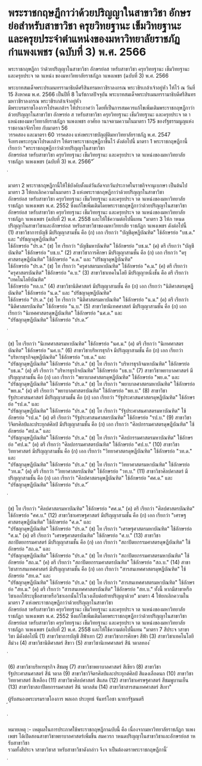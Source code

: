 
# พระราชกฤษฎีกาว่าด้วยปริญญาในสาขาวิชา อักษรย่อสำหรับสาขาวิชา ครุยวิทยฐานะ เข็มวิทยฐานะ และครุยประจำตำแหน่งของมหาวิทยาลัยราชภัฏกำแพงเพชร (ฉบับที่ 3) พ.ศ. 2566
      
      

      
      

 
 
พระราชกฤษฎีกา 
ว่าด้วยปริญญาในสาขาวิชา  อักษรย่อส าหรับสาขาวิชา 
ครุยวิทยฐานะ  เข็มวิทยฐานะ  และครุยประจ าต าแหน่ง 
ของมหาวิทยาลัยราชภัฏก าแพงเพชร  (ฉบับที่  3) 
พ.ศ.  2566 
 
 
พระบาทสมเด็จพระปรเมนทรรามาธิบดีศรีสินทรมหาวชิราลงกรณ 
พระวชิรเกล้าเจ้าอยู่หัว 
ให้ไว้  ณ  วันที่  15  สิงหาคม  พ.ศ.  2566 
เป็นปีที่  8  ในรัชกาลปัจจุบัน 
พระบาทสมเด็จพระปรเมนทรรามาธิบดีศรีสินทรมหาวชิราลงกรณ  พระวชิรเกล้าเจ้าอยู่หัว   
มีพระบรมราชโองการโปรดเกล้าฯ  ให้ประกาศว่า 
โดยที่เป็นการสมควรแก้ไขเพิ่มเติมพระราชกฤษฎีกาว่าด้วยปริญญาในสาขาวิชา  อักษรย่อ 
ส าหรับสาขาวิชา  ครุยวิทยฐานะ  เข็มวิทยฐานะ  และครุยประจ าต าแหน่งของมหาวิทยาลัยราชภัฏก าแพงเพชร 
อาศัยอ านาจตามความในมาตรา  175  ของรัฐธรรมนูญแห่งราชอาณาจักรไทย  กับมาตรา  56   
วรรคสอง  และมาตรา  60  วรรคสอง  แห่งพระราชบัญญัติมหาวิทยาลัยราชภัฏ  พ.ศ.  2547   
จึงทรงพระกรุณาโปรดเกล้าฯ  ให้ตราพระราชกฤษฎีกาขึ้นไว้  ดังต่อไปนี้ 
มาตรา 1 พระราชกฤษฎีกานี้เรียกว่า  "พระราชกฤษฎีกาว่าด้วยปริญญาในสาขาวิชา   
อักษรย่อส าหรับสาขาวิชา  ครุยวิทยฐานะ  เข็มวิทยฐานะ  และครุยประจ าต าแหน่งของมหาวิทยาลัย 
ราชภัฏก าแพงเพชร  (ฉบับที่  3)  พ.ศ.  2566" 
้
 
่
 

มาตรา 2 พระราชกฤษฎีกานี้ให้ใช้บังคับตั้งแต่วันถัดจากวันประกาศในราชกิจจานุเบกษา
เป็นต้นไป 
มาตรา 3 ให้ยกเลิกความในมาตรา  3  แห่งพระราชกฤษฎีกาว่าด้วยปริญญาในสาขาวิชา   
อักษรย่อส าหรับสาขาวิชา  ครุยวิทยฐานะ  เข็มวิทยฐานะ  และครุยประจ าต าแหน่งของมหาวิทยาลัย 
ราชภัฏก าแพงเพชร  พ.ศ.  2552  ซึ่งแก้ไขเพิ่มเติมโดยพระราชกฤษฎีกาว่าด้วยปริญญาในสาขาวิชา   
อักษรย่อส าหรับสาขาวิชา  ครุยวิทยฐานะ  เข็มวิทยฐานะ  และครุยประจ าต าแหน่งของมหาวิทยาลัย 
ราชภัฏก าแพงเพชร  (ฉบับที่  2)  พ.ศ.  2558  และให้ใช้ความต่อไปนี้แทน 
"มาตรา 3 ให้ก าหนดปริญญาในสาขาวิชาและอักษรย่อส าหรับสาขาวิชาของมหาวิทยาลัย 
ราชภัฏก าแพงเพชร  ดังต่อไปนี้   
(1) สาขาวิชาการบัญชี  มีปริญญาสามชั้น  คือ 
 (ก) เอก  เรียกว่า  "บัญชีดุษฎีบัณฑิต"  ใช้อักษรย่อ  "บช.ด."  และ  "ปรัชญาดุษฎีบัณฑิต"   
ใช้อักษรย่อ  "ปร.ด." 
 (ข) โท  เรียกว่า  "บัญชีมหาบัณฑิต"  ใช้อักษรย่อ  "บช.ม." 
 (ค) ตรี  เรียกว่า  "บัญชีบัณฑิต"  ใช้อักษรย่อ  "บช.บ." 
(2) สาขาวิชาการศึกษา  มีปริญญาสามชั้น  คือ 
 (ก) เอก  เรียกว่า  "ครุศาสตรดุษฎีบัณฑิต"  ใช้อักษรย่อ  "ค.ด."  และ  "ปรัชญาดุษฎีบัณฑิต"   
ใช้อักษรย่อ  "ปร.ด." 
 (ข) โท  เรียกว่า  "ครุศาสตรมหาบัณฑิต"  ใช้อักษรย่อ  "ค.ม." 
 (ค) ตรี  เรียกว่า  "ครุศาสตรบัณฑิต"  ใช้อักษรย่อ  "ค.บ." 
(3) สาขาวิชาเทคโนโลยี  มีปริญญาหนึ่งชั้น  คือ  ตรี  เรียกว่า  "เทคโนโลยีบัณฑิต"   
ใช้อักษรย่อ  "ทล.บ." 
(4) สาขาวิชานิติศาสตร์  มีปริญญาสามชั้น  คือ 
 (ก) เอก  เรียกว่า  "นิติศาสตรดุษฎีบัณฑิต"  ใช้อักษรย่อ  "น.ด."  และ  "ปรัชญาดุษฎีบัณฑิต"   
ใช้อักษรย่อ  "ปร.ด." 
 (ข) โท  เรียกว่า  "นิติศาสตรมหาบัณฑิต"  ใช้อักษรย่อ  "น.ม." 
 (ค) ตรี  เรียกว่า  "นิติศาสตรบัณฑิต"  ใช้อักษรย่อ  "น.บ." 
(5) สาขาวิชานิเทศศาสตร์  มีปริญญาสามชั้น  คือ 
 (ก) เอก  เรียกว่า  "นิเทศศาสตรดุษฎีบัณฑิต"  ใช้อักษรย่อ  "นศ.ด."  และ   
"ปรัชญาดุษฎีบัณฑิต"  ใช้อักษรย่อ  "ปร.ด." 
้
 
่
 

 (ข) โท  เรียกว่า  "นิเทศศาสตรมหาบัณฑิต"  ใช้อักษรย่อ  "นศ.ม." 
 (ค) ตรี  เรียกว่า  "นิเทศศาสตรบัณฑิต"  ใช้อักษรย่อ  "นศ.บ." 
(6) สาขาวิชาบริหารธุรกิจ  มีปริญญาสามชั้น  คือ 
 (ก) เอก  เรียกว่า  "บริหารธุรกิจดุษฎีบัณฑิต"  ใช้อักษรย่อ  "บธ.ด."  และ   
"ปรัชญาดุษฎีบัณฑิต"  ใช้อักษรย่อ  "ปร.ด." 
 (ข) โท  เรียกว่า  "บริหารธุรกิจมหาบัณฑิต"  ใช้อักษรย่อ  "บธ.ม." 
 (ค) ตรี  เรียกว่า  "บริหารธุรกิจบัณฑิต"  ใช้อักษรย่อ  "บธ.บ." 
(7) สาขาวิชาพยาบาลศาสตร์  มีปริญญาสามชั้น  คือ 
 (ก) เอก  เรียกว่า  "พยาบาลศาสตรดุษฎีบัณฑิต"  ใช้อักษรย่อ  "พย.ด."  และ   
"ปรัชญาดุษฎีบัณฑิต"  ใช้อักษรย่อ  "ปร.ด." 
 (ข) โท  เรียกว่า  "พยาบาลศาสตรมหาบัณฑิต"  ใช้อักษรย่อ  "พย.ม." 
 (ค) ตรี  เรียกว่า  "พยาบาลศาสตรบัณฑิต"  ใช้อักษรย่อ  "พย.บ." 
(8) สาขาวิชารัฐประศาสนศาสตร์  มีปริญญาสามชั้น  คือ 
 (ก) เอก  เรียกว่า  "รัฐประศาสนศาสตรดุษฎีบัณฑิต"  ใช้อักษรย่อ  "รป.ด."  และ   
"ปรัชญาดุษฎีบัณฑิต"  ใช้อักษรย่อ  "ปร.ด." 
 (ข) โท  เรียกว่า  "รัฐประศาสนศาสตรมหาบัณฑิต"  ใช้อักษรย่อ  "รป.ม." 
 (ค) ตรี  เรียกว่า  "รัฐประศาสนศาสตรบัณฑิต"  ใช้อักษรย่อ  "รป.บ." 
(9) สาขาวิชาวิจิตรศิลป์และประยุกต์ศิลป์  มีปริญญาสามชั้น  คือ 
 (ก) เอก  เรียกว่า  "ศิลปกรรมศาสตรดุษฎีบัณฑิต"  ใช้อักษรย่อ  "ศป.ด."  และ   
"ปรัชญาดุษฎีบัณฑิต"  ใช้อักษรย่อ  "ปร.ด." 
 (ข) โท  เรียกว่า  "ศิลปกรรมศาสตรมหาบัณฑิต"  ใช้อักษรย่อ  "ศป.ม." 
 (ค) ตรี  เรียกว่า  "ศิลปกรรมศาสตรบัณฑิต"  ใช้อักษรย่อ  "ศป.บ." 
(10) สาขาวิชาวิทยาศาสตร์  มีปริญญาสามชั้น  คือ 
 (ก) เอก  เรียกว่า  "วิทยาศาสตรดุษฎีบัณฑิต"  ใช้อักษรย่อ  "วท.ด."  และ   
"ปรัชญาดุษฎีบัณฑิต"  ใช้อักษรย่อ  "ปร.ด." 
 (ข) โท  เรียกว่า  "วิทยาศาสตรมหาบัณฑิต"  ใช้อักษรย่อ  "วท.ม." 
 (ค) ตรี  เรียกว่า  "วิทยาศาสตรบัณฑิต"  ใช้อักษรย่อ  "วท.บ." 
(11) สาขาวิชาศิลปศาสตร์  มีปริญญาสามชั้น  คือ 
 (ก) เอก  เรียกว่า  "ศิลปศาสตรดุษฎีบัณฑิต"  ใช้อักษรย่อ  "ศศ.ด."  และ   
"ปรัชญาดุษฎีบัณฑิต"  ใช้อักษรย่อ  "ปร.ด." 
้
 
่
 

 (ข) โท  เรียกว่า  "ศิลปศาสตรมหาบัณฑิต"  ใช้อักษรย่อ  "ศศ.ม." 
 (ค) ตรี  เรียกว่า  "ศิลปศาสตรบัณฑิต"  ใช้อักษรย่อ  "ศศ.บ." 
(12) สาขาวิชาเศรษฐศาสตร์  มีปริญญาสามชั้น  คือ 
 (ก) เอก  เรียกว่า  "เศรษฐศาสตรดุษฎีบัณฑิต"  ใช้อักษรย่อ  "ศ.ด."  และ   
"ปรัชญาดุษฎีบัณฑิต"  ใช้อักษรย่อ  "ปร.ด." 
 (ข) โท  เรียกว่า  "เศรษฐศาสตรมหาบัณฑิต"  ใช้อักษรย่อ  "ศ.ม." 
 (ค) ตรี  เรียกว่า  "เศรษฐศาสตรบัณฑิต"  ใช้อักษรย่อ  "ศ.บ." 
(13) สาขาวิชาสถาปัตยกรรมศาสตร์  มีปริญญาสามชั้น  คือ 
 (ก) เอก  เรียกว่า  "สถาปัตยกรรมศาสตรดุษฎีบัณฑิต"  ใช้อักษรย่อ  "สถ.ด."  และ   
"ปรัชญาดุษฎีบัณฑิต"  ใช้อักษรย่อ  "ปร.ด." 
 (ข) โท  เรียกว่า  "สถาปัตยกรรมศาสตรมหาบัณฑิต"  ใช้อักษรย่อ  "สถ.ม." 
 (ค) ตรี  เรียกว่า  "สถาปัตยกรรมศาสตรบัณฑิต"  ใช้อักษรย่อ  "สถ.บ." 
(14) สาขาวิชาสารสนเทศศาสตร์  มีปริญญาสามชั้น  คือ 
 (ก) เอก  เรียกว่า  "สารสนเทศศาสตรดุษฎีบัณฑิต"  ใช้อักษรย่อ  "สท.ด."  และ   
"ปรัชญาดุษฎีบัณฑิต"  ใช้อักษรย่อ  "ปร.ด." 
 (ข) โท  เรียกว่า  "สารสนเทศศาสตรมหาบัณฑิต"  ใช้อักษรย่อ  "สท.ม." 
 (ค) ตรี  เรียกว่า  "สารสนเทศศาสตรบัณฑิต"  ใช้อักษรย่อ  "สท.บ." 
ทั้งนี้  หากมีสาขาหรือวิชาเอกให้ระบุชื่อสาขาหรือวิชาเอกนั้นไว้ในวงเล็บต่อท้ายปริญญาด้วย" 
มาตรา 4 ให้ยกเลิกความในมาตรา  7  แห่งพระราชกฤษฎีกาว่าด้วยปริญญาในสาขาวิชา   
อักษรย่อส าหรับสาขาวิชา  ครุยวิทยฐานะ  เข็มวิทยฐานะ  และครุยประจ าต าแหน่งของมหาวิทยาลัย 
ราชภัฏก าแพงเพชร  พ.ศ.  2552  ซึ่งแก้ไขเพิ่มเติมโดยพระราชกฤษฎีกาว่าด้วยปริญญาในสาขาวิชา   
อักษรย่อส าหรับสาขาวิชา  ครุยวิทยฐานะ  เข็มวิทยฐานะ  และครุยประจ าต าแหน่งของมหาวิทยาลัย 
ราชภัฏก าแพงเพชร  (ฉบับที่  2)  พ.ศ.  2558  และให้ใช้ความต่อไปนี้แทน 
"มาตรา 7 สีประจ าสาขาวิชา  มีดังต่อไปนี้ 
(1) สาขาวิชาการบัญชี    สีฟ้าเทา 
(2) สาขาวิชาการศึกษา    สีฟ้า 
(3) สาขาวิชาเทคโนโลยี    สีม่วง 
(4) สาขาวิชานิติศาสตร์    สีขาว 
(5) สาขาวิชานิเทศศาสตร์    สีน้ าตาลทอง 
้
 
่
 

(6) สาขาวิชาบริหารธุรกิจ    สีชมพู 
(7) สาขาวิชาพยาบาลศาสตร์   สีเขียว 
(8) สาขาวิชารัฐประศาสนศาสตร์   สีน้ าตาล 
(9) สาขาวิชาวิจิตรศิลป์และประยุกต์ศิลป์  สีแดงเลือดนก 
(10) สาขาวิชาวิทยาศาสตร์    สีเหลือง 
(11) สาขาวิชาศิลปศาสตร์    สีแสด 
(12) สาขาวิชาเศรษฐศาสตร์    สีชมพูบานเย็น 
(13) สาขาวิชาสถาปัตยกรรมศาสตร์   สีน้ าตาลส้ม 
(14) สาขาวิชาสารสนเทศศาสตร์   สีเทา" 
 
ผู้รับสนองพระบรมราชโองการ 
พลเอก ประยุทธ์  จันทร์โอชา 
นายกรัฐมนตรี  
้
 
่
 

หมายเหตุ  :-  เหตุผลในการประกาศใช้พระราชกฤษฎีกาฉบับนี้  คือ  เนื่องจากมหาวิทยาลัยราชภัฏก าแพงเพชร 
ได้เปิดสอนสาขาวิชาพยาบาลศาสตร์เพิ่มขึ้น  สมควรก าหนดปริญญาในสาขาวิชาและอักษรย่อส าหรับสาขาวิชา   
รวมทั้งสีประจ าสาขาวิชาส าหรับสาขาวิชาดังกล่าว  จึงจ าเป็นต้องตราพระราชกฤษฎีกานี้ 
้
 
่
 